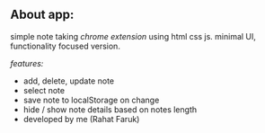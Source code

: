 ## About app:
simple note taking *chrome extension* using html css js. minimal UI, functionality focused version.

*features:*
- add, delete, update note
- select note
- save note to localStorage on change
- hide / show note details based on notes length
- developed by me (Rahat Faruk)